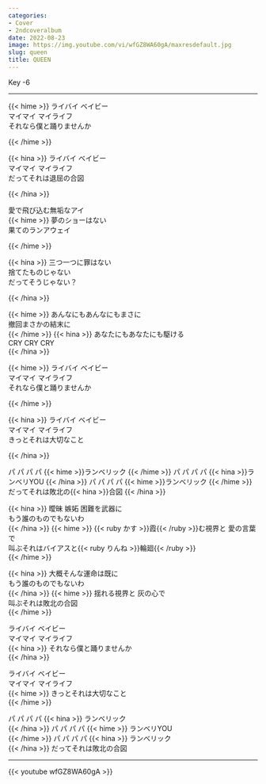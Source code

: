 ```yaml
---
categories:
- Cover
- 2ndcoveralbum
date: 2022-08-23
image: https://img.youtube.com/vi/wfGZ8WA60gA/maxresdefault.jpg
slug: queen
title: QUEEN
---
```



Key -6

---

{{< hime >}}
ライバイ ベイビー  
マイマイ マイライフ  
それなら僕と踊りませんか  

{{< /hime >}}

{{< hina >}}
ライバイ ベイビー  
マイマイ マイライフ  
だってそれは退屈の合図  

{{< /hina >}}

愛で飛び込む無垢なアイ  
{{< hime >}}
夢のショーはない  
果てのランアウェイ  

{{< /hime >}}

{{< hina >}}
三つ一つに罪はない  
捨てたものじゃない  
だってそうじゃない？  

{{< /hina >}}

{{< hime >}}
あんなにもあんなにもまさに  
撤回まさかの結末に  
{{< /hime >}}
{{< hina >}}
あなたにもあなたにも駆ける  
CRY CRY CRY  
{{< /hina >}}

{{< hime >}}
ライバイ ベイビー  
マイマイ マイライフ  
それなら僕と踊りませんか  

{{< /hime >}}

{{< hina >}}
ライバイ ベイビー  
マイマイ マイライフ  
きっとそれは大切なこと  

{{< /hina >}}

パ パ パ パ {{< hime >}}ランベリック  {{< /hime >}}
パ パ パ パ {{< hina >}}ランベリYOU  {{< /hina >}}
パ パ パ パ {{< hime >}}ランベリック  {{< /hime >}}
だってそれは敗北の{{< hina >}}合図  {{< /hina >}}

{{< hina >}}
曖昧 嫉妬 困難を武器に  
もう誰のものでもないわ  
{{< /hina >}}
{{< hime >}}
{{< ruby かす >}}霞{{< /ruby >}}む視界と 愛の言葉で  
叫ぶそれはバイアスと{{< ruby りんね >}}輪廻{{< /ruby >}}  
{{< /hime >}}

{{< hina >}}
大概そんな運命は既に  
もう誰のものでもないわ  
{{< /hina >}}
{{< hime >}}
揺れる視界と 灰の心で  
叫ぶそれは敗北の合図  
{{< /hime >}}

ライバイ ベイビー  
マイマイ マイライフ  
{{< hina >}}
それなら僕と踊りませんか  
{{< /hina >}}

ライバイ ベイビー  
マイマイ マイライフ  
{{< hime >}}
きっとそれは大切なこと  
{{< /hime >}}

パ パ パ パ 
{{< hina >}}
ランベリック  
{{< /hina >}}
パ パ パ パ 
{{< hime >}}
ランベリYOU  
{{< /hime >}}
パ パ パ パ 
{{< hina >}}
ランベリック  
{{< /hina >}}
だってそれは敗北の合図  

---

{{< youtube wfGZ8WA60gA >}}